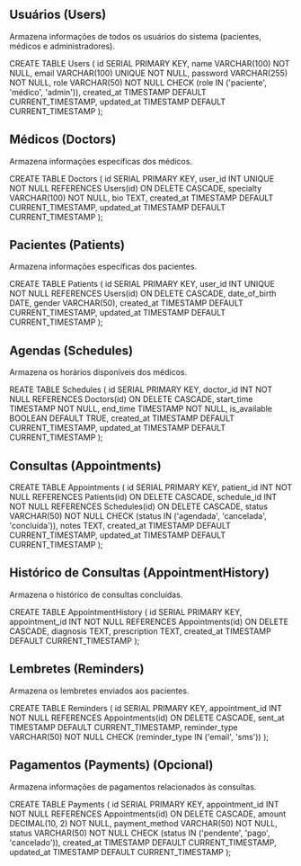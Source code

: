 ## Usuários (Users)

Armazena informações de todos os usuários do sistema (pacientes, médicos e administradores).

CREATE TABLE Users (
    id SERIAL PRIMARY KEY,
    name VARCHAR(100) NOT NULL,
    email VARCHAR(100) UNIQUE NOT NULL,
    password VARCHAR(255) NOT NULL,
    role VARCHAR(50) NOT NULL CHECK (role IN ('paciente', 'médico', 'admin')),
    created_at TIMESTAMP DEFAULT CURRENT_TIMESTAMP,
    updated_at TIMESTAMP DEFAULT CURRENT_TIMESTAMP
);

## Médicos (Doctors)

Armazena informações específicas dos médicos.

CREATE TABLE Doctors (
    id SERIAL PRIMARY KEY,
    user_id INT UNIQUE NOT NULL REFERENCES Users(id) ON DELETE CASCADE,
    specialty VARCHAR(100) NOT NULL,
    bio TEXT,
    created_at TIMESTAMP DEFAULT CURRENT_TIMESTAMP,
    updated_at TIMESTAMP DEFAULT CURRENT_TIMESTAMP
);

## Pacientes (Patients)

Armazena informações específicas dos pacientes.

CREATE TABLE Patients (
    id SERIAL PRIMARY KEY,
    user_id INT UNIQUE NOT NULL REFERENCES Users(id) ON DELETE CASCADE,
    date_of_birth DATE,
    gender VARCHAR(50),
    created_at TIMESTAMP DEFAULT CURRENT_TIMESTAMP,
    updated_at TIMESTAMP DEFAULT CURRENT_TIMESTAMP
);

## Agendas (Schedules) 

Armazena os horários disponíveis dos médicos.

REATE TABLE Schedules (
    id SERIAL PRIMARY KEY,
    doctor_id INT NOT NULL REFERENCES Doctors(id) ON DELETE CASCADE,
    start_time TIMESTAMP NOT NULL,
    end_time TIMESTAMP NOT NULL,
    is_available BOOLEAN DEFAULT TRUE,
    created_at TIMESTAMP DEFAULT CURRENT_TIMESTAMP,
    updated_at TIMESTAMP DEFAULT CURRENT_TIMESTAMP
);

## Consultas (Appointments)

CREATE TABLE Appointments (
    id SERIAL PRIMARY KEY,
    patient_id INT NOT NULL REFERENCES Patients(id) ON DELETE CASCADE,
    schedule_id INT NOT NULL REFERENCES Schedules(id) ON DELETE CASCADE,
    status VARCHAR(50) NOT NULL CHECK (status IN ('agendada', 'cancelada', 'concluída')),
    notes TEXT,
    created_at TIMESTAMP DEFAULT CURRENT_TIMESTAMP,
    updated_at TIMESTAMP DEFAULT CURRENT_TIMESTAMP
);

## Histórico de Consultas (AppointmentHistory)

Armazena o histórico de consultas concluídas.

CREATE TABLE AppointmentHistory (
    id SERIAL PRIMARY KEY,
    appointment_id INT NOT NULL REFERENCES Appointments(id) ON DELETE CASCADE,
    diagnosis TEXT,
    prescription TEXT,
    created_at TIMESTAMP DEFAULT CURRENT_TIMESTAMP
);

## Lembretes (Reminders)

Armazena os lembretes enviados aos pacientes.

CREATE TABLE Reminders (
    id SERIAL PRIMARY KEY,
    appointment_id INT NOT NULL REFERENCES Appointments(id) ON DELETE CASCADE,
    sent_at TIMESTAMP DEFAULT CURRENT_TIMESTAMP,
    reminder_type VARCHAR(50) NOT NULL CHECK (reminder_type IN ('email', 'sms'))
);

## Pagamentos (Payments) (Opcional)

Armazena informações de pagamentos relacionados às consultas.

CREATE TABLE Payments (
    id SERIAL PRIMARY KEY,
    appointment_id INT NOT NULL REFERENCES Appointments(id) ON DELETE CASCADE,
    amount DECIMAL(10, 2) NOT NULL,
    payment_method VARCHAR(50) NOT NULL,
    status VARCHAR(50) NOT NULL CHECK (status IN ('pendente', 'pago', 'cancelado')),
    created_at TIMESTAMP DEFAULT CURRENT_TIMESTAMP,
    updated_at TIMESTAMP DEFAULT CURRENT_TIMESTAMP
);


